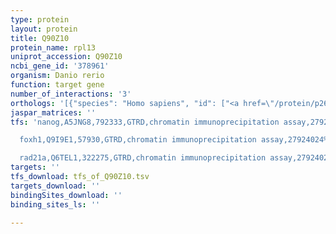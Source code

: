 ```yaml
---
type: protein
layout: protein
title: Q90Z10
protein_name: rpl13
uniprot_accession: Q90Z10
ncbi_gene_id: '378961'
organism: Danio rerio
function: target gene
number_of_interactions: '3'
orthologs: '[{"species": "Homo sapiens", "id": ["<a href=\"/protein/p26373\">P26373</a>"]}, {"species": "Mus musculus", "id": ["<a href=\"/protein/p47963\">P47963</a>"]}, {"species": "Rattus norvegicus", "id": ["F1M2E9", "D3ZRM9", "<a href=\"/protein/p41123\">P41123</a>", "<a href=\"/protein/a0a0g2jyg9\">A0A0G2JYG9</a>"]}, {"species": "Drosophila melanogaster", "id": ["<a href=\"/protein/p41126\">P41126</a>"]}, {"species": "Caenorhabditis elegans", "id": ["<a href=\"/protein/p91128\">P91128</a>"]}, {"species": "Saccharomyces cerevisiae", "id": ["<a href=\"/protein/q12690\">Q12690</a>", "<a href=\"/protein/p40212\">P40212</a>"]}]'
jaspar_matrices: ''
tfs: 'nanog,A5JNG8,792333,GTRD,chromatin immunoprecipitation assay,27924024%5Buid%5D,No

  foxh1,Q9I9E1,57930,GTRD,chromatin immunoprecipitation assay,27924024%5Buid%5D,No

  rad21a,Q6TEL1,322275,GTRD,chromatin immunoprecipitation assay,27924024%5Buid%5D,No'
targets: ''
tfs_download: tfs_of_Q90Z10.tsv
targets_download: ''
bindingSites_download: ''
binding_sites_ls: ''

---
```

